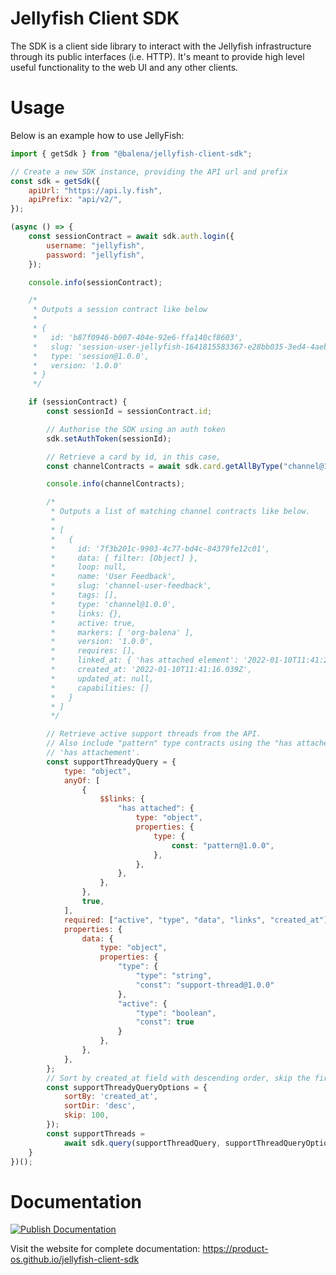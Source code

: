 # Jellyfish Client SDK

The SDK is a client side library to interact with the Jellyfish infrastructure
through its public interfaces (i.e. HTTP). It's meant to provide high level
useful functionality to the web UI and any other clients.

# Usage

Below is an example how to use JellyFish:

```js
import { getSdk } from "@balena/jellyfish-client-sdk";

// Create a new SDK instance, providing the API url and prefix
const sdk = getSdk({
	apiUrl: "https://api.ly.fish",
	apiPrefix: "api/v2/",
});

(async () => {
	const sessionContract = await sdk.auth.login({
		username: "jellyfish",
		password: "jellyfish",
	});

	console.info(sessionContract);

	/*
	 * Outputs a session contract like below
	 *
	 * {
	 *   id: 'b87f0946-b007-404e-92e6-ffa140cf8603',
	 *   slug: 'session-user-jellyfish-1641815583367-e28bb035-3ed4-4aeb-b042-1a847a077cfe',
	 *   type: 'session@1.0.0',
	 *   version: '1.0.0'
	 * }
	 */

	if (sessionContract) {
		const sessionId = sessionContract.id;

		// Authorise the SDK using an auth token
		sdk.setAuthToken(sessionId);

		// Retrieve a card by id, in this case,
		const channelContracts = await sdk.card.getAllByType("channel@1.0.0");

		console.info(channelContracts);

		/*
		 * Outputs a list of matching channel contracts like below.
		 *
		 * [
		 *   {
		 *     id: '7f3b201c-9903-4c77-bd4c-84379fe12c01',
		 *     data: { filter: [Object] },
		 *     loop: null,
		 *     name: 'User Feedback',
		 *     slug: 'channel-user-feedback',
		 *     tags: [],
		 *     type: 'channel@1.0.0',
		 *     links: {},
		 *     active: true,
		 *     markers: [ 'org-balena' ],
		 *     version: '1.0.0',
		 *     requires: [],
		 *     linked_at: { 'has attached element': '2022-01-10T11:41:22.393Z' },
		 *     created_at: '2022-01-10T11:41:16.039Z',
		 *     updated_at: null,
		 *     capabilities: []
		 *   }
		 * ]
		 */

		// Retrieve active support threads from the API.
		// Also include "pattern" type contracts using the "has attached" link.
		// 'has attachement'.
		const supportThreadyQuery = {
			type: "object",
			anyOf: [
				{
					$$links: {
						"has attached": {
							type: "object",
							properties: {
								type: {
									const: "pattern@1.0.0",
								},
							},
						},
					},
				},
				true,
			],
			required: ["active", "type", "data", "links", "created_at"],
			properties: {
				data: {
					type: "object",
					properties: {
						"type": {
							"type": "string",
							"const": "support-thread@1.0.0"
						},
						"active": {
							"type": "boolean",
							"const": true
						}
					},
				},
			},
		};
		// Sort by created_at field with descending order, skip the first 100 records.
		const supportThreadyQueryOptions = {
            sortBy: 'created_at',
            sortDir: 'desc',
            skip: 100,
        });
		const supportThreads =
			await sdk.query(supportThreadQuery, supportThreadQueryOptions);
	}
})();
```

# Documentation

[![Publish Documentation](https://github.com/product-os/jellyfish-client-sdk/actions/workflows/publish-docs.yml/badge.svg)](https://github.com/product-os/jellyfish-client-sdk/actions/workflows/publish-docs.yml)

Visit the website for complete documentation: https://product-os.github.io/jellyfish-client-sdk
